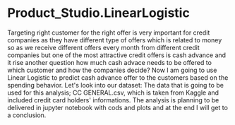 # Product_Studio.LinearLogistic
Targeting right customer for the right offer is very important for credit companies as they have different type of offers which is related to money so as we receive different offers every month from different credit companies but one of the most attractive credit offers is cash advance and it rise another question how much cash advace needs to be offered to which customer and how the companies decide?
Now I am going to use Linear Logistic to predict cash advance offer to the customers based on the spending behavior. Let's look into our dataset:
The data that is going to be used for this analysis; CC GENERAL.csv, which is taken from Kaggle and included  credit card holders' informations.
The analysis is planning to be delivered in jupyter notebook with cods and plots and at the end I will get to a conclusion.
